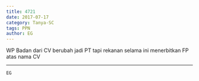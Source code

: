 ```yaml
---
title: 4721
date: 2017-07-17
category: Tanya-SC
tags: PPN
author: EG
---
```


WP Badan dari CV berubah jadi PT tapi rekanan selama ini menerbitkan FP atas nama CV

---



`EG`
